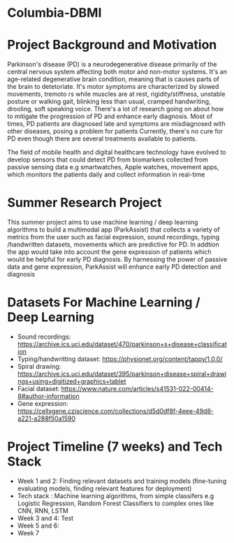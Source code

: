 # Columbia-DBMI
# Project Background and Motivation
Parkinson's disease (PD) is a neurodegenerative disease primarily of the central nervous system affecting both motor and non-motor systems. It's an age-related degenerative brain condition, meaning that is causes parts of the brain to detetoriate. It's motor symptoms are characterized by slowed movements, tremoto rs while muscles are at rest, rigidity/stiffness, unstable posture or walking gait, blinking less than usual, cramped handwriting, drooling, soft speaking voice. There's a lot of research going on about how to mitigate the progression of PD and enhance early diagnosis. Most of times, PD patients are diagnosed late and symptoms are misdiagnosed with other diseases, posing a problem for patients Currently, there's no cure for PD even though there are several treatments available to patients.

The field of mobile health and digital healthcare technology have evolved to develop sensors that could detect PD from biomarkers collected from passive sensing data e.g smartwatches, Apple watches, movement apps, which monitors the patients daily and collect information in real-time

# Summer Research Project
This summer project aims to use machine learning / deep learning algorithms to build a multimodal app (ParkAssist) that collects a variety of metrics from the user such as facial expression, sound recordings, typing /handwritten datasets, movements which are predictive for PD. In addtion the app would take into account the gene expression of patients which would be helpful for early PD diagnosis. By harnessing the power of passive data and gene expression, ParkAssist will enhance early PD detection and diagnosis

# Datasets For Machine Learning / Deep Learning 
 - Sound recordings: https://archive.ics.uci.edu/dataset/470/parkinson+s+disease+classification
-  Typing/handwritting dataset: https://physionet.org/content/tappy/1.0.0/
-  Spiral drawing: https://archive.ics.uci.edu/dataset/395/parkinson+disease+spiral+drawings+using+digitized+graphics+tablet
-  Facial dataset: https://www.nature.com/articles/s41531-022-00414-8#author-information
-  Gene expression: https://cellxgene.cziscience.com/collections/d5d0df8f-4eee-49d8-a221-a288f50a1590

# Project Timeline (7 weeks) and Tech Stack 
- Week 1 and 2: Finding relevant datasets and training models (fine-tuning evaluating models, finding relevant features for deployment)
- Tech stack : Machine learning algorithms, from simple classifers e.g Logistic Regression, Random Forest Classifiers to complex ones like CNN, RNN, LSTM
- Week 3 and 4: Test 
- Week 5 and 6:
- Week 7 
 

